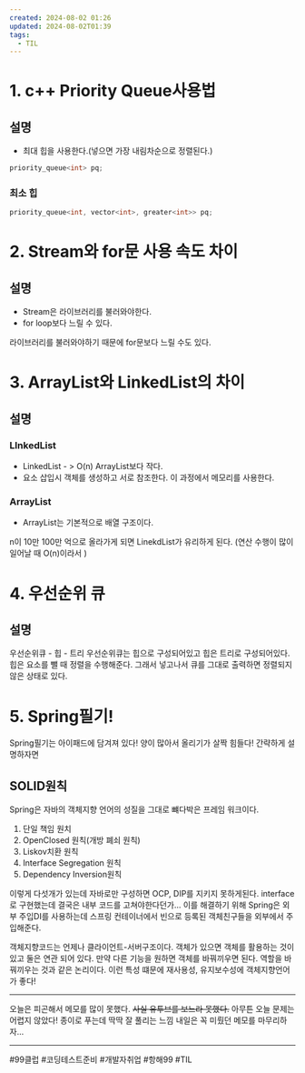 ```yaml
---
created: 2024-08-02 01:26
updated: 2024-08-02T01:39
tags:
  - TIL
---
```

# 1. c++ Priority Queue사용법

## 설명
- 최대 힙을 사용한다.(넣으면 가장 내림차순으로 정렬된다.) 
```cpp
priority_queue<int> pq;
```

### 최소 힙
```cpp
priority_queue<int, vector<int>, greater<int>> pq;
```

# 2. Stream와 for문 사용 속도 차이

## 설명
- Stream은 라이브러리를 불러와야한다.
- for loop보다 느릴 수 있다.

라이브러리를 불러와야하기 때문에 for문보다 느릴 수도 있다.


# 3. ArrayList와 LinkedList의 차이

## 설명
### LInkedList
- LinkedList - > O(n) ArrayList보다 작다.
- 요소 삽입시 객체를 생성하고 서로 참조한다. 이 과정에서 메모리를 사용한다.
### ArrayList
- ArrayList는 기본적으로 배열 구조이다.


n이 10만 100만 억으로 올라가게 되면 LinekdList가 유리하게 된다. (연산 수행이 많이 일어날 때 O(n)이라서 )


# 4. 우선순위 큐

## 설명
우선순위큐 - 힙 - 트리
우선순위큐는 힙으로 구성되어있고 힙은 트리로 구성되어있다.
힙은 요소를 뺄 때 정렬을 수행해준다. 그래서 넣고나서 큐를 그대로 출력하면 정렬되지 않은 상태로 있다. 


# 5. Spring필기!
Spring필기는 아이패드에 담겨져 있다! 양이 많아서 올리기가 살짝 힘들다! 간략하게 설명하자면
## SOLID원칙
Spring은 자바의 객체지향 언어의 성질을 그대로 뺴다박은 프레임 워크이다.
1. 단일 책임 원치
2. OpenClosed 원칙(개방 폐쇠 원칙)
3. Liskov치환 원칙
4. Interface Segregation 원칙
5. Dependency Inversion원칙

이렇게 다섯개가 있는데 자바로만 구성하면 OCP, DIP를 지키지 못하게된다.
interface로 구현했는데 결국은 내부 코드를 고쳐야한다던가...
이를 해결하기 위해 Spring은 외부 주입DI를 사용하는데 스프링 컨테이너에서 빈으로 등록된 객체친구들을 외부에서 주입해준다. 

객체지향코드는 언제나 클라이언트-서버구조이다. 객체가 있으면 객체를 활용하는 것이 있고 둘은 연관 되어 있다. 만약 다른 기능을 원하면 객체를 바꿔끼우면 된다. 역할을 바꿔끼우는 것과 같은 논리이다. 이런 특성 떄문에 재사용성, 유지보수성에 객체지향언어가 좋다!

---
오늘은 피곤해서 메모를 많이 못했다. ~~사실 유투브를 보느라 못했다.~~
아무튼 오늘 문제는 어렵지 않았다! 종이로 푸는데 딱딱 잘 풀리는 느낌
내일은 꼭 미뤘던 메모를 마무리하자...

---
#99클럽 #코딩테스트준비 #개발자취업 #항해99 #TIL 